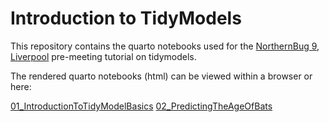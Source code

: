 # Introduction to TidyModels
This repository contains the quarto notebooks used for the [NorthernBug 9, Liverpool](https://northernbug.github.io/northernbug9) pre-meeting tutorial on tidymodels.

The rendered quarto notebooks (html) can be viewed within a browser or here:

[01_IntroductionToTidyModelBasics](https://pgb.liv.ac.uk/~jsoul/01_IntroductionToTidyModelBasics)
[02_PredictingTheAgeOfBats](https://pgb.liv.ac.uk/~jsoul/02_PredictingTheAgeOfBats)
